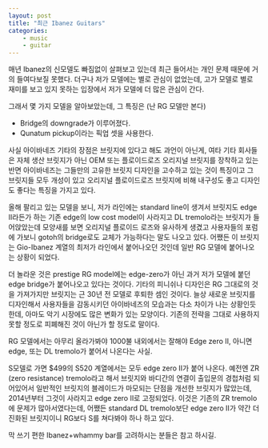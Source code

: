 ```yaml
---
layout: post
title: "최근 Ibanez Guitars"
categories: 
    - music
    - guitar
---
```


매년 Ibanez의 신모델도 빠짐없이 살펴보고 있는데 최근 들어서는 개인 문제 때문에 거의 들여다보질 못했다. 더구나 저가 모델에는 별로 관심이 없었는데, 고가 모델로 별로 재미를 보고 있지 못하는 입장에서 저가 모델에 더 많은 관심이 간다.

그래서 몇 가지 모델을 알아보았는데, 그 특징은 (난 RG 모델만 본다)
- Bridge의 downgrade가 이루어졌다.
- Qunatum pickup이라는 픽업 셋을 사용한다.

사실 아이바네즈 기타의 장점은 브릿지에 있다고 해도 과언이 아닌게, 여타 기타 회사들은 자체 생산 브릿지가 아닌 OEM 또는 플로이드로즈 오리지널 브릿지를 장착하고 있는 반면 아이바네즈는 그들만의 고유한 브릿지 디자인을 고수하고 있는 것이 특징이고 그 브릿지들 모두 개성이 있고 오리지널 플로이드로즈 브릿지에 비해 내구성도 좋고 디자인도 좋다는 특징을 가지고 있다.

올해 팔리고 있는 모델을 보니, 저가 라인에는 standard line이 생겨서 브릿지도 edge II라든가 하는 기존 edge의 low cost model이 사라지고 DL tremolo라는 브릿지가 들어앉았는데 모양새를 보면 오리지널 플로이드 로즈와 유사하게 생겼고 사용자들의 포럼에 가보니 gotoh의 bridge로도 교체가 가능하다는 말도 나오고 있다. 어쨌든 이 브릿지는 Gio-Ibanez 계열의 최저가 라인에서 붙어나오던 것인데 일반 RG 모델에 붙어나오는 상황이 되었다. 

더 놀라운 것은 prestige RG model에는 edge-zero가 아닌 과거 저가 모델에 붙던 edge bridge가 붙어나오고 있다는 것이다. 기타의 피니쉬나 디자인은 RG 그대로의 것을 가져가지만 브릿지는 근 30년 전 모델로 후퇴한 셈인 것이다. 늘상 새로운 브릿지를 디자인해서 사용자들을 감동시키던 아이바네즈의 모습과는 다소 차이가 나는 상황인듯 한데, 아마도 악기 시장에도 많은 변화가 있는 모양이다. 기존의 전략을 그대로 사용하지 못할 정도로 피폐해진 것이 아닌가 할 정도로 말이다.

RG 모델에서는 아무리 올라가봐야 1000불 내외에서는 잘해야 Edge zero II, 아니면 edge, 또는 DL tremolo가 붙어서 나온다는 사실. 

S모델로 가면 $499의 S520 계열에서는 모두 edge zero II가 붙어 나온다. 예전엔 ZR (zero resistance) tremolo라고 해서 브릿지와 바디간의 연결이 출입문의 경첩처럼 되어있어서 일반적인 브릿지의 블레이드가 마모되는 단점을 개선한 브릿지가 많았는데, 2014년부터 그것이 사라지고 edge zero II로 고정되었다. 이것은 기존의 ZR tremolo에 문제가 많아서였다는데, 어쨌든 standard DL tremolo보단 edge zero II가 약간 더 진화된 브릿지이니 RG보다 S를 쳐다봐야 하나 하고 있다. 

막 쓰기 편한 Ibanez+whammy bar를 고려하시는 분들은 참고 하시길.
